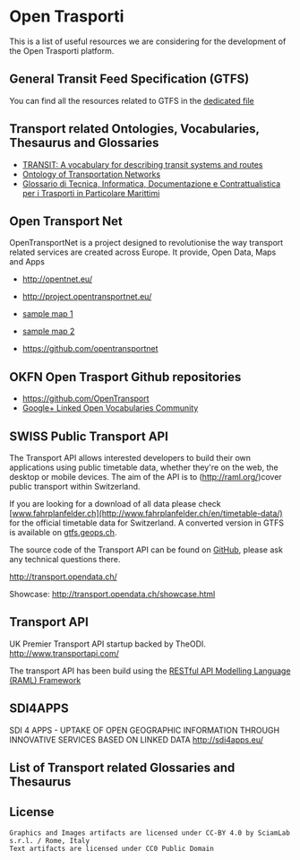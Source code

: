 
# Open Trasporti
This is a list of useful resources we are considering for the development of the Open Trasporti platform.


## General Transit Feed Specification (GTFS)
You can find all the resources related to GTFS in the [dedicated file](GTFS.md)

## Transport related Ontologies, Vocabularies, Thesaurus and Glossaries
- [TRANSIT: A vocabulary for describing transit systems and routes](http://vocab.org/transit/)
- [Ontology of Transportation Networks](http://rewerse.net/deliverables/m18/a1-d4.pdf)
- [Glossario di Tecnica, Informatica, Documentazione e Contrattualistica per i Trasporti in Particolare Marittimi](http://bartoc.org/en/node/17706)

## Open Transport Net
OpenTransportNet is a project designed to revolutionise the way transport related services are created across Europe.
It provide, Open Data, Maps and Apps

- http://opentnet.eu/
- http://project.opentransportnet.eu/
- [sample map 1](http://www.opentransportnet.eu/create-maps?hs_x=252385.51276911635&hs_y=6246085.207523053&hs_z=15&visible_layers=Topographic%3Btraffic%20volumes%20on%20Paris%20roads%20-%20typical%20week%20in%20spring&hs_panel=status_creator)
- [sample map 2](http://www.opentransportnet.eu/fr/create-maps?hs_x=251035.04749816813&hs_y=6245502.062845862&hs_z=15&visible_layers=Topographic%3BParkings%20sur%20le%20territoire%20de%20Grand%20Paris%20Seine%20Ouest%3BGares%20et%20stations%20du%20r%C3%A9seau%20ferr%C3%A9%20(par%20ligne)%3BStations%20V%C3%A9lib%20-%20Disponibilit%C3%A9s%20en%20temps%20r%C3%A9el%3BStations%20et%20espaces%20AutoLib%20de%20la%20m%C3%A9tropole%20parisienne%3BEv%C3%A9nements%20impactant%20les%20d%C3%A9placements)

- https://github.com/opentransportnet

## OKFN Open Trasport Github repositories
- https://github.com/OpenTransport
- [Google+ Linked Open Vocabularies Community](https://plus.google.com/communities/108509791366293651606)

## SWISS Public Transport API
The Transport API allows interested developers to build their own applications using public timetable data, whether they're on the web, the desktop or mobile devices. The aim of the API is to (http://raml.org/)cover public transport within Switzerland.

If you are looking for a download of all data please check [www.fahrplanfelder.ch](http://www.fahrplanfelder.ch/en/timetable-data/) for the official timetable data for Switzerland. A converted version in GTFS is available on [gtfs.geops.ch](http://gtfs.geops.ch/).

The source code of the Transport API can be found on [GitHub](https://github.com/OpendataCH/Transport), please ask any technical questions there.

http://transport.opendata.ch/

Showcase: http://transport.opendata.ch/showcase.html

## Transport API
UK Premier Transport API startup backed by TheODI.
http://www.transportapi.com/

The transport API has been build using the [RESTful API Modelling Language (RAML) Framework](http://raml.org/)

## SDI4APPS
SDI 4 APPS - UPTAKE OF OPEN GEOGRAPHIC INFORMATION THROUGH INNOVATIVE SERVICES BASED ON LINKED DATA
http://sdi4apps.eu/



## List of Transport related Glossaries and Thesaurus





## License

    Graphics and Images artifacts are licensed under CC-BY 4.0 by SciamLab s.r.l. / Rome, Italy
    Text artifacts are licensed under CC0 Public Domain
